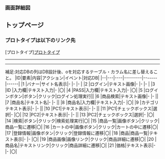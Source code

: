 ### 画面詳細図
## トップページ
### プロトタイプは以下のリンク先
[プロトタイプ][プロトタイプ](https://www.figma.com/file/ZBReba9UB4XT2DDuA352MB/文房具サイト?node-id=0%3A1)
*****

*****

補足:対応DBの列はDB設計後、oを対応するテーブル・カラム名に差し替えること。
|ID|要素|内容|アクション|イベント|対応DB|
|--|---|----|---------|-------|------|
|1  |バナー|サイト名表示|-  |-   |-     |
|2  |ログイン|テキスト画像|- |-  |-     |
|3  |ID  |入力欄|テキスト入力|-  |〇|
|4  |PASS|入力欄|テキスト入力|-  |〇|
|5  |ログインボタン|ボタン|クリック|ログイン処理実行||
|6  |商品検索|テキスト画像|-    |-     ||
|7  |商品名|テキスト名|-    |-       ||
|8  |商品名|入力欄|テキスト入力|-   |〇|
|9  |カテゴリテキスト表示|-    |-     ||
|10 |PC1|テキスト表示|-    |-     ||
|11 |PC1|チェックボックス|選択|-   |〇|
|12 |PC2|テキスト表示|-    |-     ||
|13 |PC2|チェックボックス|選択|-   |〇|
|14 |検索|ボタン|クリック|検索処理実行|〇|
|15 |商品一覧|画像ボタン|クリック|商品一覧に遷移|〇|
|16 |カートの中|画像ボタン|クリック|カートの中に遷移|〇|
|17 |登録情報|画像ボタン|クリック|登録情報に遷移|〇|
|18 |商品|商品一覧|テキスト表示|-     |-     |〇|
|19 |商品画像|画像リンク|クリック|商品詳細に遷移|〇|
|20 |商品名|テキストリンク|クリック|商品詳細に遷移|〇|
|21 |価格|テキスト表示|-    |-     |〇|



